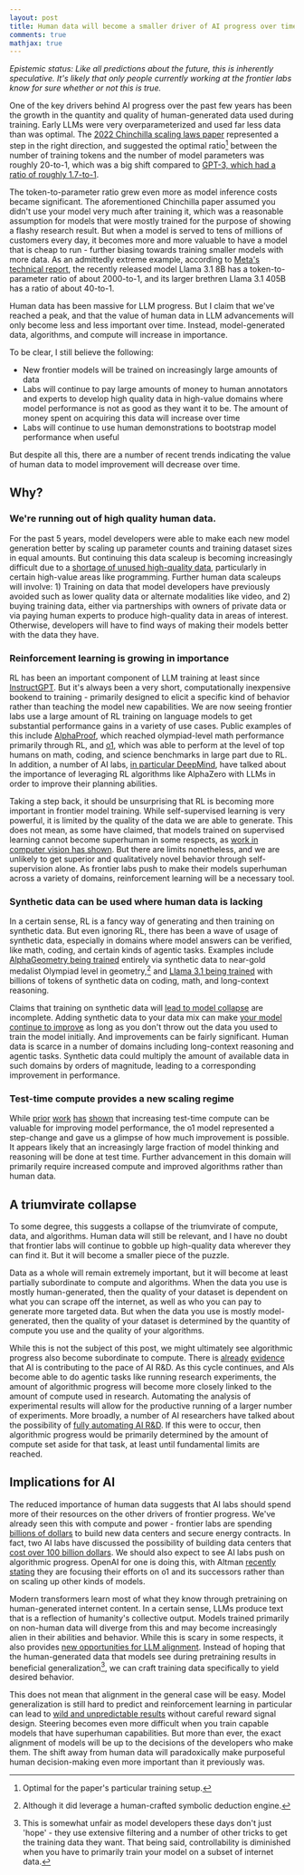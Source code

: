 ```yaml
---
layout: post
title: Human data will become a smaller driver of AI progress over time
comments: true
mathjax: true
---
```


*Epistemic status: Like all predictions about the future, this is inherently speculative. It's likely that only people currently working at the frontier labs know for sure whether or not this is true.*

One of the key drivers behind AI progress over the past few years has been the growth in the quantity and quality of human-generated data used during training. Early LLMs were very overparameterized and used far less data than was optimal. The [2022 Chinchilla scaling laws paper](https://arxiv.org/abs/2203.15556) represented a step in the right direction, and suggested the optimal ratio[^1] between the number of training tokens and the number of model parameters was roughly 20-to-1, which was a big shift compared to [GPT-3, which had a ratio of roughly 1.7-to-1](https://arxiv.org/pdf/2005.14165).

The token-to-parameter ratio grew even more as model inference costs became significant. The aforementioned Chinchilla paper assumed you didn't use your model very much after training it, which was a reasonable assumption for models that were mostly trained for the purpose of showing a flashy research result. But when a model is served to tens of millions of customers every day, it becomes more and more valuable to have a model that is cheap to run \- further biasing towards training smaller models with more data. As an admittedly extreme example, according to [Meta's technical report](https://ai.meta.com/research/publications/the-llama-3-herd-of-models/), the recently released model Llama 3.1 8B has a token-to-parameter ratio of about 2000-to-1, and its larger brethren Llama 3.1 405B has a ratio of about 40-to-1.

Human data has been massive for LLM progress. But I claim that we've reached a peak, and that the value of human data in LLM advancements will only become less and less important over time. Instead, model-generated data, algorithms, and compute will increase in importance.

To be clear, I still believe the following:

- New frontier models will be trained on increasingly large amounts of data  
- Labs will continue to pay large amounts of money to human annotators and experts to develop high quality data in high-value domains where model performance is not as good as they want it to be. The amount of money spent on acquiring this data will increase over time  
- Labs will continue to use human demonstrations to bootstrap model performance when useful

But despite all this, there are a number of recent trends indicating the value of human data to model improvement will decrease over time.

## Why?

### We're running out of high quality human data. 
For the past 5 years, model developers were able to make each new model generation better by scaling up parameter counts and training dataset sizes in equal amounts. But continuing this data scaleup is becoming increasingly difficult due to a [shortage of unused high-quality data](https://www.bloomberg.com/news/articles/2024-11-13/openai-google-and-anthropic-are-struggling-to-build-more-advanced-ai?sref=qStSw5ze), particularly in certain high-value areas like programming. Further human data scaleups will involve: 1\) Training on data that model developers have previously avoided such as lower quality data or alternate modalities like video, and 2\) buying training data, either via partnerships with owners of private data or via paying human experts to produce high-quality data in areas of interest. Otherwise, developers will have to find ways of making their models better with the data they have.

### Reinforcement learning is growing in importance 
RL has been an important component of LLM training at least since [InstructGPT](https://arxiv.org/abs/2203.02155). But it's always been a very short, computationally inexpensive bookend to training \- primarily designed to elicit a specific kind of behavior rather than teaching the model new capabilities. We are now seeing frontier labs use a large amount of RL training on language models to get substantial performance gains in a variety of use cases. Public examples of this include [AlphaProof](https://deepmind.google/discover/blog/ai-solves-imo-problems-at-silver-medal-level/), which reached olympiad-level math performance primarily through RL, and [o1](https://openai.com/index/learning-to-reason-with-llms/), which was able to perform at the level of top humans on math, coding, and science benchmarks in large part due to RL. In addition, a number of AI labs, [in particular DeepMind](https://www.dwarkeshpatel.com/p/demis-hassabis), have talked about the importance of leveraging RL algorithms like AlphaZero with LLMs in order to improve their planning abilities.

Taking a step back, it should be unsurprising that RL is becoming more important in frontier model training. While self-supervised learning is very powerful, it is limited by the quality of the data we are able to generate. This does not mean, as some have claimed, that models trained on supervised learning cannot become superhuman in some respects, as [work in computer vision has shown](https://arxiv.org/abs/1502.01852). But there are limits nonetheless, and we are unlikely to get superior and qualitatively novel behavior through self-supervision alone. As frontier labs push to make their models superhuman across a variety of domains, reinforcement learning will be a necessary tool.

### Synthetic data can be used where human data is lacking
In a certain sense, RL is a fancy way of generating and then training on synthetic data. But even ignoring RL, there has been a wave of usage of synthetic data, especially in domains where model answers can be verified, like math, coding, and certain kinds of agentic tasks. Examples include [AlphaGeometry being trained](https://deepmind.google/discover/blog/alphageometry-an-olympiad-level-ai-system-for-geometry/) entirely via synthetic data to near-gold medalist Olympiad level in geometry,[^2] and [Llama 3.1 being trained](https://scontent-bos5-1.xx.fbcdn.net/v/t39.2365-6/463020162_522238820565582_8192401983671993921_n.pdf?_nc_cat=108&ccb=1-7&_nc_sid=3c67a6&_nc_ohc=GTtSaS8zepoQ7kNvgHfeJHL&_nc_zt=14&_nc_ht=scontent-bos5-1.xx&_nc_gid=AKmumxcW6_wxf2C_3XmyGIp&oh=00_AYDREeIaP8IcnUe1FUwkZFm9gOXmoCFlPnM6lG0IIRpdFQ&oe=671A47D9) with billions of tokens of synthetic data on coding, math, and long-context reasoning.

Claims that training on synthetic data will [lead to model collapse](https://www.nature.com/articles/s41586-024-07566-y) are incomplete. Adding synthetic data to your data mix can make [your model continue to improve](https://arxiv.org/abs/2410.16713) as long as you don't throw out the data you used to train the model initially. And improvements can be fairly significant. Human data is scarce in a number of domains including long-context reasoning and agentic tasks. Synthetic data could multiply the amount of available data in such domains by orders of magnitude, leading to a corresponding improvement in performance.

### Test-time compute provides a new scaling regime
While [prior](https://arxiv.org/abs/2407.21787) [work](https://arxiv.org/pdf/2406.07394) [has](https://arxiv.org/abs/2408.06195) [shown](https://arxiv.org/pdf/2406.06592) that increasing test-time compute can be valuable for improving model performance, the o1 model represented a step-change and gave us a glimpse of how much improvement is possible. It appears likely that an increasingly large fraction of model thinking and reasoning will be done at test time. Further advancement in this domain will primarily require increased compute and improved algorithms rather than human data.

## A triumvirate collapse

To some degree, this suggests a collapse of the triumvirate of compute, data, and algorithms. Human data will still be relevant, and I have no doubt that frontier labs will continue to gobble up high-quality data wherever they can find it. But it will become a smaller piece of the puzzle. 

Data as a whole will remain extremely important, but it will become at least partially subordinate to compute and algorithms. When the data you use is mostly human-generated, then the quality of your dataset is dependent on what you can scrape off the internet, as well as who you can pay to generate more targeted data. But when the data you use is mostly model-generated, then the quality of your dataset is determined by the quantity of compute you use and the quality of your algorithms.

While this is not the subject of this post, we might ultimately see algorithmic progress also become subordinate to compute. There is [already](https://www.theinformation.com/articles/anthropic-says-its-chatbot-could-alter-its-hiring-plans?rc=qcqkcj) [evidence](https://finance.yahoo.com/news/over-25-google-code-now-151413292.html) that AI is contributing to the pace of AI R&D. As this cycle continues, and AIs become able to do agentic tasks like running research experiments, the amount of algorithmic progress will become more closely linked to the amount of compute used in research. Automating the analysis of experimental results will allow for the productive running of a larger number of experiments. More broadly, a number of AI researchers have talked about the possibility of [fully automating AI R&D](https://epochai.org/blog/interviewing-ai-researchers-on-automation-of-ai-rnd). If this were to occur, then algorithmic progress would be primarily determined by the amount of compute set aside for that task, at least until fundamental limits are reached.

## Implications for AI

The reduced importance of human data suggests that AI labs should spend more of their resources on the other drivers of frontier progress. We've already seen this with compute and power \- frontier labs are spending [billions of dollars](https://www.forbes.com/sites/emilsayegh/2024/09/30/the-billion-dollar-ai-gamble-data-centers-as-the-new-high-stakes-game/) to build new data centers and secure energy contracts. In fact, two AI labs have discussed the possibility of building data centers that [cost over 100 billion dollars](https://www.theinformation.com/articles/two-ai-developers-are-plotting-125-billion-supercomputers?rc=qcqkcj). We should also expect to see AI labs push on algorithmic progress. OpenAI for one is doing this, with Altman [recently stating](https://www.reddit.com/r/ChatGPT/comments/1ggixzy/comment/luq1716/) they are focusing their efforts on o1 and its successors rather than on scaling up other kinds of models.

Modern transformers learn most of what they know through pretraining on human-generated internet content. In a certain sense, LLMs produce text that is a reflection of humanity's collective output. Models trained primarily on non-human data will diverge from this and may become increasingly alien in their abilities and behavior. While this is scary in some respects, it also provides [new opportunities for LLM alignment](https://www.beren.io/2024-05-11-Alignment-in-the-Age-of-Synthetic-Data/). Instead of hoping that the human-generated data that models see during pretraining results in beneficial generalization[^3], we can craft training data specifically to yield desired behavior. 

This does not mean that alignment in the general case will be easy. Model generalization is still hard to predict and reinforcement learning in particular can lead to [wild and unpredictable results](https://deepmind.google/discover/blog/specification-gaming-the-flip-side-of-ai-ingenuity/) without careful reward signal design. Steering becomes even more difficult when you train capable models that have superhuman capabilities. But more than ever, the exact alignment of models will be up to the decisions of the developers who make them. The shift away from human data will paradoxically make purposeful human decision-making even more important than it previously was.

[^1]:  Optimal for the paper's particular training setup.

[^2]:  Although it did leverage a human-crafted symbolic deduction engine.

[^3]:  This is somewhat unfair as model developers these days don't just 'hope' \- they use extensive filtering and a number of other tricks to get the training data they want. That being said, controllability is diminished when you have to primarily train your model on a subset of internet data.
